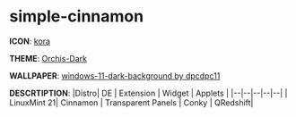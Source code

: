 # simple-cinnamon

__ICON__:
[kora](https://github.com/bikass/kora)

__THEME__:
[Orchis-Dark](https://github.com/vinceliuice/Orchis-theme)

__WALLPAPER__:
[windows-11-dark-background by dpcdpc11](https://4kwallpapers.com/abstract/windows-11-dark-background-bloom-5k-8398.html)


__DESCRTIPTION__:
|Distro| DE | Extension | Widget | Applets |
|--|--|--|--|--|
|  LinuxMint 21| Cinnamon | Transparent Panels | Conky | QRedshift|
